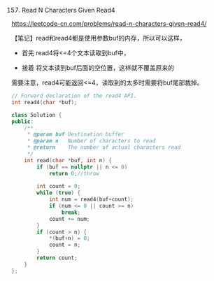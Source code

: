 157. Read N Characters Given Read4

https://leetcode-cn.com/problems/read-n-characters-given-read4/

【笔记】read和read4都是使用参数buf的内存，所以可以这样，

- 首先 read4将<=4个文本读取到buf中，

- 接着 将文本读到buf后面的空位置，这样就不覆盖原来的

需要注意，read4可能返回<=4，读取到的太多时需要将buf尾部裁掉。

```cpp
// Forward declaration of the read4 API.
int read4(char *buf);

class Solution {
public:
    /**
     * @param buf Destination buffer
     * @param n   Number of characters to read
     * @return    The number of actual characters read
     */
    int read(char *buf, int n) {
        if (buf == nullptr || n <= 0) 
            return 0;//throw
        
        int count = 0;
        while (true) {
            int num = read4(buf+count);
            if (num <= 0 || count >= n)
                break;
            count += num;
        }
        if (count > n) {
            *(buf+n) = 0;
            count = n;
        }
        return count;
    }
};
```